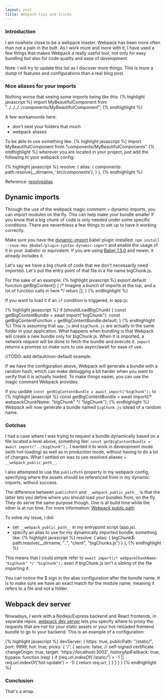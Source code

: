 ```yaml
---
layout: post
title: Webpack tips and tricks
---
```


### Introduction

I am nowhere close to be a webpack master. Webpack has been more often than not a pain in the butt. As I work more and more with it, I have used a few things that makes Webpack a really useful tool, not only for easy bundling but also for code quality and ease of development.

Note: I will try to update this list as I discover more things. This is more a dump of features and configurations than a real blog post.

### Nice aliases for your imports

Nothing worse that seeing some imports being like this:
{% highlight javascript %}
import MyBeautifulComponent from "../../../../components/MyBeautifulComponent";
{% endhighlight %}

A few workarounds here:
- don't nest your folders that much
- webpack aliases

To be able to use something like:
{% highlight javascript %}
import MyBeautifulComponent from "components/MyBeautifulComponents"
{% endhighlight %}
wherever you are located in your project, just add the following to your webpack config:

{% highlight javascript %}
resolve: {
        alias: {
            components: path.resolve(__dirname, 'src/components'),
        }
    },
{% endhighlight %}

Reference: [resolvealias](https://webpack.js.org/configuration/resolve/#resolvealias)


## Dynamic imports
Through the use of the webpack magic comment + dynamic imports, you can import modules on the fly. This can help make your bundle smaller if you know that a big chunk of code is only needed under some specific conditions. There are neverthless a few things to set up to have it working correctly.

Make sure you have the [dynamic-import](https://babeljs.io/docs/en/babel-plugin-syntax-dynamic-import/) babel plugin installed:
`npm install --save-dev @babel/plugin-syntax-dynamic-import` and enable the usage of it in your .babelrc or equivalent. If you are using [Babel 7.5.0](https://babeljs.io/blog/2019/07/03/7.5.0) and newer, it already includes it.

Let's say we have a big chunk of code that we don't necessarily need imported. Let's put the entry point of that file in a file name bigChunk.js.

For the sake of an example:
{% highlight javascript %}
export default function getBigContent() {
    /*
        Imagine a bunch of imports at the top, and a lot of function calls in here
    */
    return [];
}
{% endhighlight %}

If you want to load it if an `if` condition is triggered, in app.js:

{% highlight javascript %}
if (shouldLoadBigChunk) {
    const getBigContentBundle = await import("bigChunk");
    const getBigContentFunction = getBigContentBundle.default;
}
{% endhighlight %}
This is assuming that `app.js` and `bigChunk.js` are actually in the same folder in your application.
What happens when bundling is that Webpack will create a new bundle only for bigChunk.js. When it is imported, a network request will be done to fetch the bundle and execute it.
`import` returns a promise so make sure to use async/await for ease of use.

//TODO: add default/non-default example.

If we have the configuration above, Webpack will generate a bundle with a random hash, which can make debugging a bit harder when you want to verify that it is actually loaded. To make things easier, you can use the magic comment Webpack provides.

If you update `const getBigContentBundle = await import("bigChunk");` to
{% highlight javascript %}
const getBigContentBundle = await import(/* webpackChunkName: "bigChunk" */ "bigChunk");
{% endhighlight %}
Webpack will now generate a bundle named `bigChunk.js` istead of a random name.

### Gotchas
I had a case where I was trying to request a bundle dynamically based on a file located a level above, something like:
`const getBigContentBundle = await import("../bigChunk");`. I wanted it to work in development mode (with hot-loading) as well as in production mode, without having to do a lot of changes.
What I settled on was to use resolved aliases + `__webpack_public_path__`.

I also attempted to use the `publicPath` property in my webpack config, specifying where the assets should be referenced from in my dynamic imports, without success.

The difference between `publicPath` and `__webpack_public_path__` is that the latter lets you define where you should load your bundles from, on the fly. They do serve the same purpose though. One is at build time while the other is at run time.
For more information: [Webpack public path](https://webpack.js.org/guides/public-path/)

To solve my issue, I did:
- set `__webpack_public_path__` in my entrypoint script (app.js).
- specify an alias to use for my dynamically imported bundle, something like:
{% highlight javascript %}
resolve: {
    alias: {
        bigChunk$: path.resolve(__dirname, "..", "client", "bigChunks.js")
    }
},
{% endhighlight %}

This means that I could simple refer to `await import(/* webpackChunkName: "bigChunk" */ "bigChunk");` even if bigChunk.js isn't a sibling of the file importing it.

You can notice the $ sign in the alias configuration after the bundle name. It is to make sure we have an exact match for the module name, meaning it refers to a file and not a folder.

## Webpack dev server
Nowadays, I work with a Nodejs/Express backend and React frontends, in separate repos. 
[webpack dev server](https://webpack.js.org/configuration/dev-server/) lets you specify where to proxy the requests that are not for your static assets or your hot-reloaded frontend bundle to go to your backend.
This is an example of a configuration:

{% highlight javascript %}
devServer: {
        https: true,
        publicPath: "/static/",
        port: 9999,
        hot: true,
        proxy: {
            '/': {
                secure: false, // self-signed certificate
                changeOrigin: true,
                target: 'https://localhost:3002',
                historyApiFallback: true,
                bypass: function (req) {
                    if (req.url.indexOf('/static/') > -1 || req.url.indexOf('hot-update') > -1) {
                        return req.url;
                    }
                }
            }
        }
    }
{% endhighlight %}

### Conclusion

That's a wrap.